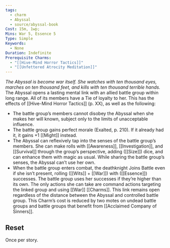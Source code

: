 ```yaml
---
tags:
  - charm
  - Abyssal
  - source/abyssal-book
Cost: 15m, 1wp; 
Mins: War 5, Essence 5
Type: Simple
Keywords:
  - None
Duration: Indefinite
Prerequisite Charms:
  - "[[Hive-Mind Horror Tactics]]"
  - "[[Unfettered Atrocity Meditation]]"
---
```

*The Abyssal is become war itself. She watches with ten thousand eyes, marches on ten thousand feet, and kills with ten thousand terrible hands.*
The Abyssal opens a lasting mental link with an allied battle group within long range. All of its members have a Tie of loyalty to her. This has the effects of [[Hive-Mind Horror Tactics]] (p. XX), as well as the following:
 - The battle group’s members cannot disobey the Abyssal when she makes her will known, subject only to the limits of unacceptable influence.
 - The battle group gains perfect morale (Exalted, p. 210). If it already had it, it gains +1 [[Might]] instead.
 - The Abyssal can reflexively tap into the senses of the battle group’s members. She can make rolls with [[Awareness]], [[Investigation]], and [[Survival]] through the group’s perspective, adding ([[Size]]) dice, and can enhance them with magic as usual. While sharing the battle group’s senses, the Abyssal can’t use her own.
 - When the battle group enters combat, the deathknight Joins Battle even if she isn’t present, rolling ([[Wits]] + [[War]]) with ([[Essence]]) successes. The battle group uses her successes if they’re higher than its own. The only actions she can take are command actions targeting the linked group and using [[War]] [[Charms]].
This link remains open regardless of the distance between the Abyssal and controlled battle group.
This Charm’s cost is reduced by two motes on undead battle groups and battle groups that benefit from [[Acclaimed Company of Sinners]].
## Reset 
Once per story.